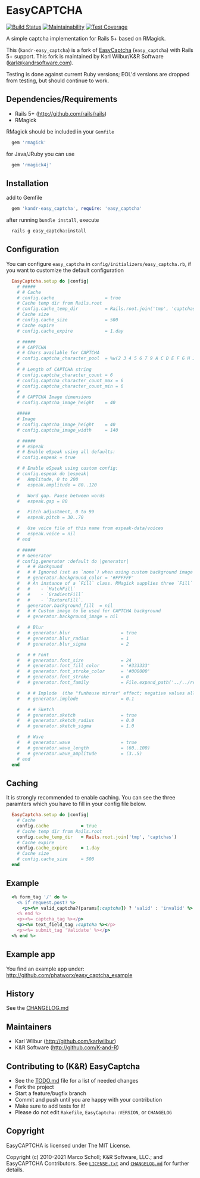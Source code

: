 # EasyCAPTCHA

[![Build Status](https://api.travis-ci.com/K-and-R/easy_captcha.svg?branch=master)](https://travis-ci.com/github/K-and-R/easy_captcha)
[![Maintainability](https://api.codeclimate.com/v1/badges/0505012081a472de86e2/maintainability)](https://codeclimate.com/github/K-and-R/easy_captcha/maintainability)
[![Test Coverage](https://api.codeclimate.com/v1/badges/0505012081a472de86e2/test_coverage)](https://codeclimate.com/github/K-and-R/easy_captcha/test_coverage)

A simple captcha implementation for Rails 5+ based on RMagick.

This (`kandr-easy_captcha`) is a fork of
[EasyCaptcha](https://github.com/phatworx/easy_captcha) (`easy_captcha`) with Rails 5+ support. This fork is
maintained by Karl Wilbur/K&R Software (karl@kandrsoftware.com).

Testing is done against current Ruby versions; EOL'd versions are dropped from testing, but should continue to work.

## Dependencies/Requirements

* Rails 5+ (<http://github.com/rails/rails>)
* RMagick

RMagick should be included in your `Gemfile`

```ruby
  gem 'rmagick'
```

for Java/JRuby you can use

```ruby
  gem 'rmagick4j'
```

## Installation

add to Gemfile

```ruby
  gem 'kandr-easy_captcha', require: 'easy_captcha'
```

after running `bundle install`, execute

```bash
  rails g easy_captcha:install
```

## Configuration

You can configure `easy_captcha` in `config/initializers/easy_captcha.rb`, if
you want to customize the default configuration

```ruby
  EasyCaptcha.setup do |config|
    # #####
    # # Cache
    # config.cache                   = true
    # Cache temp dir from Rails.root
    # config.cache_temp_dir          = Rails.root.join('tmp', 'captchas')
    # Cache size
    # config.cache_size              = 500
    # Cache expire
    # config.cache_expire            = 1.day

    # #####
    # # CAPTCHA
    # # Chars available for CAPTCHA
    # config.captcha_character_pool  = %w(2 3 4 5 6 7 9 A C D E F G H J K L M N P Q R S T U X Y Z)
    #
    # # Length of CAPTCHA string
    # config.captcha_character_count = 6
    # config.captcha_character_count_max = 6
    # config.captcha_character_count_min = 6
    #
    # # CAPTCHA Image dimensions
    # config.captcha_image_height    = 40

    #####
    # Image
    # config.captcha_image_height    = 40
    # config.captcha_image_width     = 140

    # #####
    # # eSpeak
    # # Enable eSpeak using all defaults:
    # config.espeak = true

    # # Enable eSpeak using custom config:
    # config.espeak do |espeak|
    #   Amplitude, 0 to 200
    #   espeak.amplitude = 80..120

    #   Word gap. Pause between words
    #   espeak.gap = 80

    #   Pitch adjustment, 0 to 99
    #   espeak.pitch = 30..70

    #   Use voice file of this name from espeak-data/voices
    #   espeak.voice = nil
    # end

    # #####
    # # Generator
    # config.generator :default do |generator|
    #   # # Backgound
    #   # # Ignored (set as `none`) when using custom background image or fill
    #   # generator.background_color = '#FFFFFF'
    #   # An instance of a `Fill` class. RMagick supplies three `Fill` classes:
    #   #    - `HatchFill`
    #   #    - `GradientFill`
    #   #    - `TextureFill`.
    #   generator.background_fill  = nil
    #   # # Custom image to be used for CAPTCHA background
    #   # generator.background_image = nil

    #   # Blur
    #   # generator.blur                   = true
    #   # generator.blur_radius            = 1
    #   # generator.blur_sigma             = 2

    #   # # Font
    #   # generator.font_size              = 24
    #   # generator.font_fill_color        = '#333333'
    #   # generator.font_stroke_color      = '#000000'
    #   # generator.font_stroke            = 0
    #   # generator.font_family            = File.expand_path('../../resources/afont.ttf', __FILE__)

    #   # # Implode  (the "funhouse mirror" effect; negative values allowed)
    #   # generator.implode                = 0.1

    #   # # Sketch
    #   # generator.sketch                 = true
    #   # generator.sketch_radius          = 0.0
    #   # generator.sketch_sigma           = 1.0

    #   # Wave
    #   # generator.wave                   = true
    #   # generator.wave_length            = (60..100)
    #   # generator.wave_amplitude         = (3..5)
    # end
  end
```

## Caching

It is strongly recommended to enable caching. You can see the three paramters which you have to fill in your config
file below.

```ruby
  EasyCaptcha.setup do |config|
    # Cache
    config.cache            = true
    # Cache temp dir from Rails.root
    config.cache_temp_dir   = Rails.root.join('tmp', 'captchas')
    # Cache expire
    config.cache_expire     = 1.day
    # Cache size
    # config.cache_size     = 500
  end
```

## Example

```ruby
  <% form_tag '/' do %>
    <% if request.post? %>
      <p><%= valid_captcha?(params[:captcha]) ? 'valid' : 'invalid' %> captcha</p>
    <% end %>
    <p><%= captcha_tag %></p>
    <p><%= text_field_tag :captcha %></p>
    <p><%= submit_tag 'Validate' %></p>
  <% end %>
```

## Example app

You find an example app under: <http://github.com/phatworx/easy_captcha_example>

## History

See the [CHANGELOG.md](./CHANGELOG.md)

## Maintainers

* Karl Wilbur (<http://github.com/karlwilbur>)
* K&R Software (<http://github.com/K-and-R>)

## Contributing to (K&R) EasyCaptcha

* See the [TODO.md](./TODO.md) file for a list of needed changes
* Fork the project
* Start a feature/bugfix branch
* Commit and push until you are happy with your contribution
* Make sure to add tests for it!
* Please do not edit `Rakefile`, `EasyCaptcha::VERSION`, or `CHANGELOG`

## Copyright

EasyCAPTCHA is licensed under The MIT License.

Copyright (c) 2010-2021 Marco Scholl; K&R Software, LLC.; and EasyCAPTCHA Contributors.
See [`LICENSE.txt`](./LICENSE.txt) and [`CHANGELOG.md`](./CHANGELOG.md) for further details.
